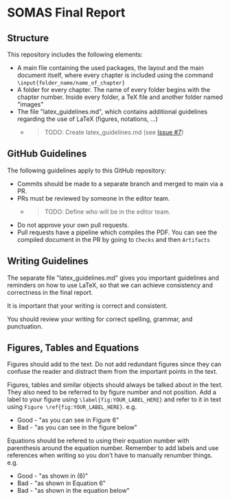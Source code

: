# SOMAS Final Report

## Structure

This repository includes the following elements:
- A main file containing the used packages, the layout and the main document  itself, where every chapter is included using the command `\input{folder_name/name_of_chapter}`
- A folder for every chapter. The name of every folder begins with the chapter number. Inside every folder, a TeX file and another folder named "images"
- The file "latex_guidelines.md", which contains additional guidelines regarding the use of LaTeX (figures, notations, ...)
    - >TODO: Create latex_guidelines.md (see [Issue #7](https://github.com/SOMAS2021/SOMAS-Final-Report/issues/7))

## GitHub Guidelines

The following guidelines apply to this GitHub repository:

- Commits should be made to a separate branch and merged to main via a PR.
- PRs must be reviewed by someone in the editor team.
  - >TODO: Define who will be in the editor team.
- Do not approve your own pull requests.
- Pull requests have a pipeline which compiles the PDF. You can see the compiled document in the PR by going to `Checks` and then `Artifacts`

## Writing Guidelines

The separate file "latex_guidelines.md" gives you important guidelines and reminders on how to use LaTeX, so that we can achieve consistency and correctness in the final report.

It is important that your writing is correct and consistent.

You should review your writing for correct spelling, grammar, and punctuation.

## Figures, Tables and Equations

Figures should add to the text. Do not add redundant figures since they can confuse the reader and distract them from the important points in the text.

Figures, tables and similar objects should always be talked about in the text. They also need to be referred to by figure number and not position. Add a label to your figure using `\label{fig:YOUR_LABEL_HERE}` and refer to it in text using `Figure \ref{fig:YOUR_LABEL_HERE}`.
e.g. 
- Good - "as you can see in Figure 6"
- Bad  - "as you can see in the figure below"

Equations should be refered to using their equation number with parenthesis around the equation number. Remember to add labels and use references when writing so you don't have to manually renumber things.
e.g. 
- Good - "as shown in (6)"
- Bad  - "as shown in Equation 6"
- Bad  - "as shown in the equation below"